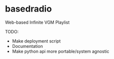# basedradio
Web-based Infinite VGM Playlist 

TODO:
- Make deployment script
- Documentation
- Make python api more portable/system agnostic
